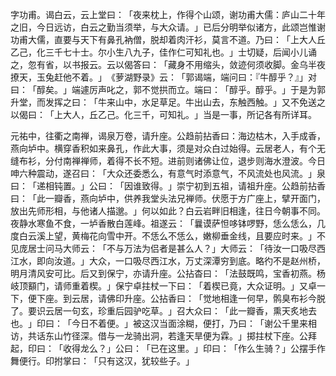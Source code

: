 字功甫。谒白云，云上堂曰：​「夜来枕上，作得个山颂，谢功甫大儒：庐山二十年之旧，今日远访，白云之勤当须举，与大众请。​」已后分明举似诸方，此颂岂惟谢功甫大儒，直要与天下有鼻孔衲僧，脱却着肉汗衫，莫言不道。乃曰：​「上大人丘乙己，化三千七十士。尔小生八九子，佳作仁可知礼也。​」士切疑，后闻小儿诵之，忽有省，以书报云。云以偈答曰：​「藏身不用缩头，敛迹何须收脚。金乌半夜撩天，玉兔赶他不着。​」​《萝湖野录》云：​「郭谒端，端问曰：『牛醇乎？』」对曰：​「醇矣。​」端遽厉声叱之，郭不觉拱而立。端曰：​「醇乎。醇乎。​」于是为郭升堂，而发挥之曰：​「牛来山中，水足草足。牛出山去，东触西触。​」又不免送之以偈曰：​「上大人，丘乙己。化三千，可知礼。​」当是一事，所记各有所详耳。

元祐中，往衢之南禅，谒泉万卷，请升座。公趋前拈香曰：海边枯木，入手成香，燕向垆中。横穿香积如来鼻孔，作此大事，须是对众白过始得。云居老人，有个无缝布衫，分付南禅禅师，着得不长不短。进前则诸佛让位，退步则海水澄波。今日呻六种震动，遂召曰：​「大众还委悉么，有意气时添意气，不风流处也风流。​」泉曰：​「递相钝置。​」公曰：​「因谁致得。​」崇宁初到五祖，请祖升座。公趋前拈香曰：​「此一瓣香，燕向垆中，供养我堂头法兄禅师。伏愿于方广座上，擘开面门，放出先师形相，与他诸人描邈。​」何以如此？白云岩畔旧相逢，往日今朝事不同。夜静水寒鱼不食，一垆香散白莲峰。祖遂云：​「曩谟萨怛哆钵啰野，恁么恁么，几度白云溪上望，黄梅花向雪中开。不恁么不恁么，嫩柳垂金线，且要应时来。​」不见庞居士问马大师云：​「不与万法为侣者是甚么人？​」大师云：​「待汝一口吸尽西江水，即向汝道。​」大众，一口吸尽西江水，万丈深潭穷到底。略彴不是赵州桥，明月清风安可比。后又到保宁，亦请升座。公拈杳曰：​「法鼓既鸣，宝香初燕。杨岐顶顮门，请师重着楔。​」保宁卓拄杖一下曰：​「着楔已竟，大众证明。​」又卓一下，便下座。到云居，请佛印升座。公拈香曰：​「觉地相逢一何早，鹘臭布衫今脱了。要识云居一句玄，珍重后园驴吃草。​」召大众曰：​「此一瓣香，熏天炙地去也。​」印曰：​「今日不着便。​」被这汉当面涂糊，便打，乃曰：​「谢公千里来相访，共话东山竹径深。借与一龙骑出洞，若逢天旱便为霖。​」掷拄杖下座。公拜起，印曰：​「收得龙么？​」公曰：​「已在这里。​」印曰：​「作么生骑？​」公摆手作舞便行。印拊掌曰：​「只有这汉，犹较些子。​」